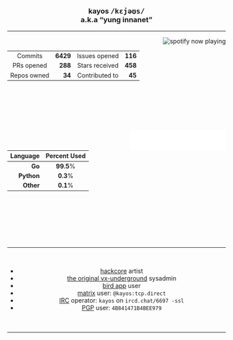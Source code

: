 <div align="center"><h3> kayos <rp>(</rp><rt><kbd>/kɛjəʊs/</kbd></rt><rp>)</rp><br /><rp>(</rp><rt>a.k.a <q>yung innanet</q></rt><rp>)</rp></h3>
<hr /><a href="https://open.spotify.com/user/t3wbn08kl3uunq96785bd2sl9"><img alt="spotify now playing" align="right" src="https://spotify-recently-played-readme.vercel.app/api?user=t3wbn08kl3uunq96785bd2sl9&unique=1&width=350&count=9"></a><div align="center"><br />
  
  |             |                         |                |                                       |
  |:-----------:|------------------------:|:--------------:|--------------------------------------:|
  |   Commits   |       **6429** | Issues opened  |                      **116** |
  | PRs opened  | **288** | Stars received |                       **458** |
  | Repos owned |  **34** | Contributed to | **45** |


<br />&nbsp;<br />&nbsp;<br />&nbsp;<br />&nbsp;<br />
<br /><a href="#"><img alt="notable contributions" align="right" width="44%" src="metrics.plugin.notable.indepth.svg"></a>

  | Language | Percent Used |
  |------------------------:|:--------------:|
  | **Go** | **99.5**% |
  | **Python** | **0.3**% |
  | **Other** | **0.1**% |
    

<br />&nbsp;<br />&nbsp;<br />&nbsp;<br />&nbsp;<br />&nbsp;<br /><hr /><br />

- [hackcore](https://soundcloud.com/queed-inc) artist <br />
- [the original vx-underground](https://vxug.fakedoma.in) sysadmin <br />
- [bird app](https://twitter.com/yunginnanet) user <br />
- [matrix](https://www.matrix.org/) user: `@kayos:tcp.direct` <br />
- [IRC](https://github.com/ergochat/ergo) operator: `kayos` on `ircd.chat/6697 -ssl` <br />
- [PGP](https://pgp.mit.edu/pks/lookup?op=get&search=0x4B841471B4BEE979) user: `4B841471B4BEE979` <br />&nbsp;<br />&nbsp;<br />

<hr /></div>
